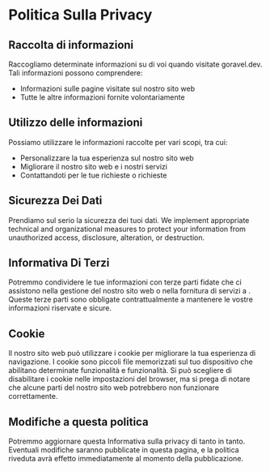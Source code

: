 # Politica Sulla Privacy

## Raccolta di informazioni

Raccogliamo determinate informazioni su di voi quando visitate goravel.dev. Tali informazioni possono comprendere:

- Informazioni sulle pagine visitate sul nostro sito web
- Tutte le altre informazioni fornite volontariamente

## Utilizzo delle informazioni

Possiamo utilizzare le informazioni raccolte per vari scopi, tra cui:

- Personalizzare la tua esperienza sul nostro sito web
- Migliorare il nostro sito web e i nostri servizi
- Contattandoti per le tue richieste o richieste

## Sicurezza Dei Dati

Prendiamo sul serio la sicurezza dei tuoi dati. We implement appropriate technical and organizational measures to protect
your information from unauthorized access, disclosure, alteration, or destruction.

## Informativa Di Terzi

Potremmo condividere le tue informazioni con terze parti fidate che ci assistono nella gestione del nostro sito web o nella fornitura di servizi a
. Queste terze parti sono obbligate contrattualmente a mantenere le vostre informazioni riservate e sicure.

## Cookie

Il nostro sito web può utilizzare i cookie per migliorare la tua esperienza di navigazione. I cookie sono piccoli file memorizzati sul tuo dispositivo che
abilitano determinate funzionalità e funzionalità. Si può scegliere di disabilitare i cookie nelle impostazioni del browser, ma si prega di notare
che alcune parti del nostro sito web potrebbero non funzionare correttamente.

## Modifiche a questa politica

Potremmo aggiornare questa Informativa sulla privacy di tanto in tanto. Eventuali modifiche saranno pubblicate in questa pagina, e la politica riveduta
avrà effetto immediatamente al momento della pubblicazione.
